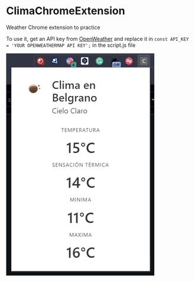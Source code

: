 # ClimaChromeExtension
Weather Chrome extension to practice

To use it, get an API key from [OpenWeather](https://openweathermap.org/api) and replace it in ``` const API_KEY = 'YOUR OPENWEATHERMAP API KEY'; ``` in the script.js file

![Demo](img/Demo.jpg)